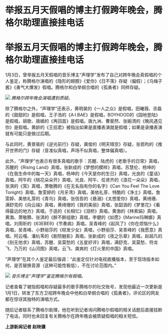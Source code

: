 # 举报五月天假唱的博主打假跨年晚会，腾格尔助理直接挂电话

# 举报五月天假唱的博主打假跨年晚会，腾格尔助理直接挂电话

1月3日，曾举报五月天假唱的音乐博主“声理学”发布了自己对跨年晚会真假唱的个人鉴定，称腾格尔演唱的《隐形的翅膀》《爱你》《日不落》存疑（偏假）；《乌梅子酱》《勇气大爆发》假唱。腾格尔和白举纲合唱的《孤勇者》同样存疑。

![](https://inews.gtimg.com/om_bt/O13wqoTe5nPxuwsOp03-R0CGvdzG95lRJ08-STu_L4KHUAA/1000)
_腾格尔跨年晚会演唱遭到质疑。_

除了腾格尔之外，“声理学”还表示，黄明昊的《一人之众》是假唱，田曦薇、丞磊的《甜甜的》是假唱，王子浩的《A·I.BAE》是假唱，BOYHOOD的《园地登陆》是假唱，胡歌、唐嫣的《再回首》是假唱，唐九洲、曹斐然、张婉清的《晚风遇见你》是假唱。黄龄的《王招君》被指出如果是直播表演就是假唱；如果是录播表演就有可能只是做过后期。

与此同时，黄景瑜的《逆光前行》存疑，龚俊的《明天晴空》存疑，张若昀的《推开世界的门》存疑（音准似真唱，声场不似真唱，整体偏真唱）。

此外，“声理学”也表示有很多真唱的歌手：苏醒、陆虎的《老歌手的日常》真唱，苏醒的《Rising
Land》真唱，张新成的《梦想的模样》真唱，苏慧伦、杨坤的《在我生命中的每一天》真唱，杨坤的《今天是你的生日》真唱，光良的《童话》真唱，阿牛的《桃花朵朵开》真唱，光良、阿牛、任贤齐的《浪花一朵朵》真唱，张淇的《笼》真唱，萧敬腾的《在无名指有你的名字》《Can
You Feel The Love
Tonight》真唱，詹雯婷的《月牙湾》真唱，美依礼芽、特酷的《净土》真唱，詹雯婷、美依礼芽的《青鸟》真唱，张信哲的《悬溺》《太想爱你》真唱，黄绮珊、满舒克的《向云端》真唱，黄绮珊的《我的美丽》真唱，张韶涵的《梦里花》《看得最远的地方》真唱，于适的《长相忆》《泪桥》真唱，黄渤的《林素娟》真唱，黄渤、萧敬腾、张淇的《醉不醉组歌》真唱，李健的《如愿》《Marine玛琳娜》真唱，刘雨昕的《63EBE9》《节奏病》真唱，吴青峰的《起风了》《你在烦恼什么》真唱，吴青峰、小野丽莎的《棕发少女》真唱，小野丽莎、吴青峰的《我愿意》真唱，阿云嘎、潘杭苇的《剧院魅影》真唱，张新成的《夜之乐章》真唱，赵超凡的《别无他求》真唱，苏醒、吴莫愁的《五星好评》真唱，满舒克、吴莫愁、符龙飞、乃万的《山河图》真唱，云飞、龚爽的《灯火里的中国》真唱。

“声理学”在其个人鉴定最后强调：“此鉴定仅针对电视直播版本，至于现场版本如何，是否替换音源（这种可能性极低），不在讨论范围内。”

![](https://inews.gtimg.com/om_bt/OiHap2MMVKZMj1u_bVVkcy6SLyOppiWUJfSxvCRtNNS0sAA/1000)
_音乐博主“声理学”鉴定腾格尔有假唱。_

记者查看了被指假唱和存疑最多的歌手腾格尔的社交账号，发现他最近一次更新是1月1日，转发了东方卫视跨年晚会中他和白举纲合唱的《孤勇者》，评论区的网友都在惊讶其独特的演唱方式。

随后记者联系了腾格尔助理，他在听到记者询问腾格尔假唱的相关话题后直接挂断了电话，同时也未回复有关腾格尔在跨年晚会被质疑假唱的相关短信。

**上游新闻记者 赵映骥**

